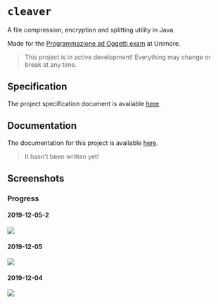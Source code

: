 # `cleaver`

A file compression, encryption and splitting utility in Java.

Made for the [Programmazione ad Oggetti exam](http://didattica.agentgroup.unimore.it/wiki/index.php/Programmazione_ad_Oggetti#Modalit.C3.A0_di_Sviluppo_del_Progetto_Java) at Unimore.

> This project is in active development! Everything may change or break at any time.

## Specification

The project specification document is available [here](http://didattica.agentgroup.unimore.it/wiki/images/4/48/Tesina1920.pdf).

## Documentation

The documentation for this project is available [here](https://gh.steffo.eu/cleaver).

> It hasn't been written yet!

## Screenshots

### Progress

#### 2019-12-05-2

![](https://i.imgur.com/Anrol7S.png)

#### 2019-12-05

![](https://i.imgur.com/sLG43Kc.png)

#### 2019-12-04

![](https://i.imgur.com/HnD7k3B.png)
